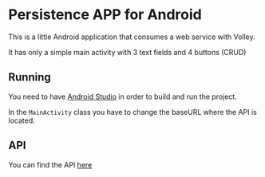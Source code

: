 # Persistence APP for Android

This is a little Android application that consumes a web service with Volley.

It has only a simple main activity with 3 text fields and 4 buttons (CRUD)

## Running

You need to have [Android Studio](https://developer.android.com/studio) in order to build and run the project.

In the `MainActivity` class you have to change the baseURL where the API is located.

## API

You can find the API [here](https://github.com/miklegonza/PersistenceAPI)
